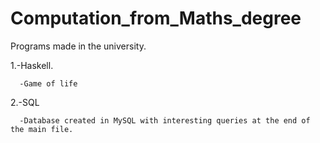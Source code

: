 # Computation_from_Maths_degree

Programs made in the university.

  1.-Haskell.
  
      -Game of life
      
  2.-SQL
  
      -Database created in MySQL with interesting queries at the end of the main file.
